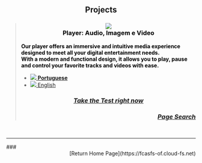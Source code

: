 <script>
  var link = document.createElement('link');
    link.rel = 'icon';    link.href = 'favicon.png';     link.type = 'image/png';
    document.head.appendChild(link);
</script>

## <span style="display:block;text-align:center;"> Projects </span>

> ### <span style="display:block;text-align:center;"> ![](https://fcasfs-of.cloud-fs.net/Icon/mdpl.png) <br/> <span style="color:#000;"> Player: Audio, Imagem e Video </span> </span>
> <span style="color:#000;"> **Our player offers an immersive and intuitive media experience designed to meet all your digital entertainment needs. <br/>With a modern and functional design, it allows you to play, pause and control your favorite tracks and videos with ease.** </span>
> - [![](https://fcasfs-of.cloud-fs.net/Icon/br.png) **Portuguese**](https://player.fcasfs-of.cloud-fs.net/)
> - [![](https://fcasfs-of.cloud-fs.net/Icon/en.png) English](https://player.fcasfs-of.cloud-fs.net/en)
> ### <span style="display:block;text-align:center;"> [***Take the Test right now***](projects/test/mdpl) </span>
> ### <span style="display:block;text-align:right;"> [***Page Search***](player/search) </span>

<br/>
<hr />
### <span style="display:block;text-align:right;"> [Return Home Page](https://fcasfs-of.cloud-fs.net) </span>
<br/><br/>
